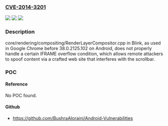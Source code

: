 ### [CVE-2014-3201](https://cve.mitre.org/cgi-bin/cvename.cgi?name=CVE-2014-3201)
![](https://img.shields.io/static/v1?label=Product&message=n%2Fa&color=blue)
![](https://img.shields.io/static/v1?label=Version&message=n%2Fa&color=blue)
![](https://img.shields.io/static/v1?label=Vulnerability&message=n%2Fa&color=brighgreen)

### Description

core/rendering/compositing/RenderLayerCompositor.cpp in Blink, as used in Google Chrome before 38.0.2125.102 on Android, does not properly handle a certain IFRAME overflow condition, which allows remote attackers to spoof content via a crafted web site that interferes with the scrollbar.

### POC

#### Reference
No POC found.

#### Github
- https://github.com/BushraAloraini/Android-Vulnerabilities

